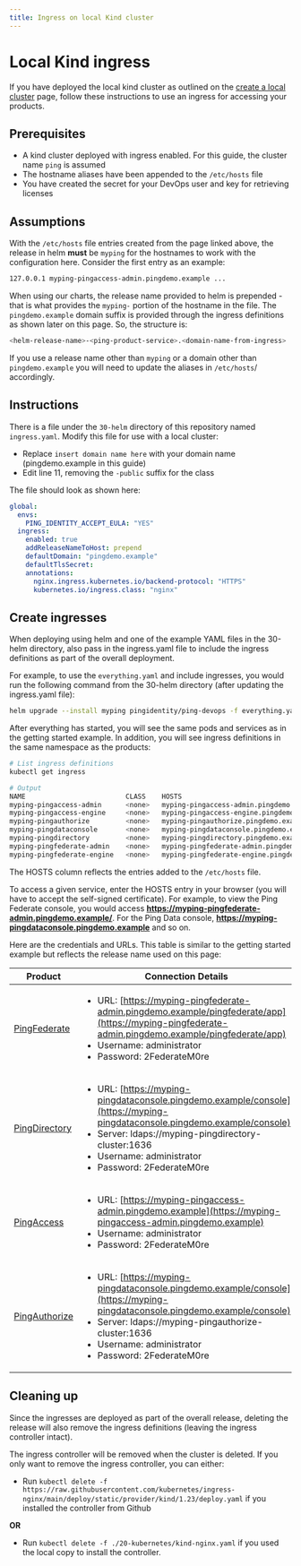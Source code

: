 ```yaml
---
title: Ingress on local Kind cluster
---
```

# Local Kind ingress

If you have deployed the local kind cluster as outlined on the [create a local cluster](./deployLocalK8sCluster.md) page, follow these instructions to use an ingress for accessing your products.

## Prerequisites

* A kind cluster deployed with ingress enabled.  For this guide, the cluster name `ping`  is assumed
* The hostname aliases have been appended to the `/etc/hosts` file
* You have created the secret for your DevOps user and key for retrieving licenses

## Assumptions

With the `/etc/hosts` file entries created from the page linked above, the release in helm **must** be `myping` for the hostnames to work with the configuration here.  Consider the first entry as an example:

```sh
127.0.0.1 myping-pingaccess-admin.pingdemo.example ...
```

When using our charts, the release name provided to helm is prepended - that is what provides the `myping-` portion of the hostname in the file.  The `pingdemo.example` domain suffix is provided through the ingress definitions as shown later on this page.  So, the structure is:

```sh
<helm-release-name>-<ping-product-service>.<domain-name-from-ingress>
```

If you use a release name other than `myping` or a domain other than `pingdemo.example` you will need to update the aliases in `/etc/hosts`/ accordingly.

## Instructions

There is a file under the `30-helm` directory of this repository named `ingress.yaml`.  Modify this file for use with a local cluster:

* Replace `insert domain name here` with your domain name (pingdemo.example in this guide)
* Edit line 11, removing the `-public` suffix for the class

The file should look as shown here:

```yaml
global:
  envs:
    PING_IDENTITY_ACCEPT_EULA: "YES"
  ingress:
    enabled: true
    addReleaseNameToHost: prepend
    defaultDomain: "pingdemo.example"
    defaultTlsSecret:
    annotations:
      nginx.ingress.kubernetes.io/backend-protocol: "HTTPS"
      kubernetes.io/ingress.class: "nginx"
```

## Create ingresses

When deploying using helm and one of the example YAML files in the 30-helm directory, also pass in the ingress.yaml file to include the ingress definitions as part of the overall deployment.

For example, to use the `everything.yaml` and include ingresses, you would run the following command from the 30-helm directory (after updating the ingress.yaml file):

```sh
helm upgrade --install myping pingidentity/ping-devops -f everything.yaml -f ingress.yaml
```

After everything has started, you will see the same pods and services as in the getting started example.  In addition, you will see ingress definitions in the same namespace as the products:

```sh
# List ingress definitions
kubectl get ingress

# Output
NAME                         CLASS    HOSTS                                       ADDRESS     PORTS     AGE
myping-pingaccess-admin      <none>   myping-pingaccess-admin.pingdemo.example      localhost   80, 443   47m
myping-pingaccess-engine     <none>   myping-pingaccess-engine.pingdemo.example     localhost   80, 443   47m
myping-pingauthorize         <none>   myping-pingauthorize.pingdemo.example         localhost   80, 443   47m
myping-pingdataconsole       <none>   myping-pingdataconsole.pingdemo.example       localhost   80, 443   47m
myping-pingdirectory         <none>   myping-pingdirectory.pingdemo.example         localhost   80, 443   47m
myping-pingfederate-admin    <none>   myping-pingfederate-admin.pingdemo.example    localhost   80, 443   47m
myping-pingfederate-engine   <none>   myping-pingfederate-engine.pingdemo.example   localhost   80, 443   47m
```

The HOSTS column reflects the entries added to the `/etc/hosts` file.

To access a given service, enter the HOSTS entry in your browser (you will have to accept the self-signed certificate).  For example, to view the Ping Federate console, you would access **https://myping-pingfederate-admin.pingdemo.example/**.  For the Ping Data console, **https://myping-pingdataconsole.pingdemo.example** and so on.

Here are the credentials and URLs.  This table is similar to the getting started example but reflects the release name used on this page:

| Product | Connection Details                                                                                                                                                                                                                                              |
| --- |-----------------------------------------------------------------------------------------------------------------------------------------------------------------------------------------------------------------------------------------------------------------|
| [PingFederate](https://myping-pingfederate-admin.pingdemo.example/pingfederate/app) | <ul> <li>URL: [https://myping-pingfederate-admin.pingdemo.example/pingfederate/app](https://myping-pingfederate-admin.pingdemo.example/pingfederate/app)</li><li>Username: administrator</li><li>Password: 2FederateM0re</li></ul>                                  |
| [PingDirectory](https:///myping-pingdataconsole.pingdemo.example) | <ul><li>URL: [https://myping-pingdataconsole.pingdemo.example/console](https://myping-pingdataconsole.pingdemo.example/console)</li><li>Server: ldaps://myping-pingdirectory-cluster:1636</li><li>Username: administrator</li><li>Password: 2FederateM0re</li></ul> |
| [PingAccess](https://myping-pingaccess-admin.pingdemo.example) | <ul><li>URL: [https://myping-pingaccess-admin.pingdemo.example](https://myping-pingaccess-admin.pingdemo.example)</li><li>Username: administrator</li><li>Password: 2FederateM0re</li></ul>                                                                         |
| [PingAuthorize](https:///myping-pingdataconsole.pingdemo.example) | <ul><li>URL: [https://myping-pingdataconsole.pingdemo.example/console](https://myping-pingdataconsole.pingdemo.example/console)</li><li>Server: ldaps://myping-pingauthorize-cluster:1636</li><li>Username: administrator</li><li>Password: 2FederateM0re</li></ul> |

## Cleaning up

Since the ingresses are deployed as part of the overall release, deleting the release will also remove the ingress definitions (leaving the ingress controller intact).  

The ingress controller will be removed when the cluster is deleted.  If you only want to remove the ingress controller, you can either:

* Run `kubectl delete -f https://raw.githubusercontent.com/kubernetes/ingress-nginx/main/deploy/static/provider/kind/1.23/deploy.yaml` if you installed the controller from Github

**OR**

* Run `kubectl delete -f ./20-kubernetes/kind-nginx.yaml` if you used the local copy to install the controller.
